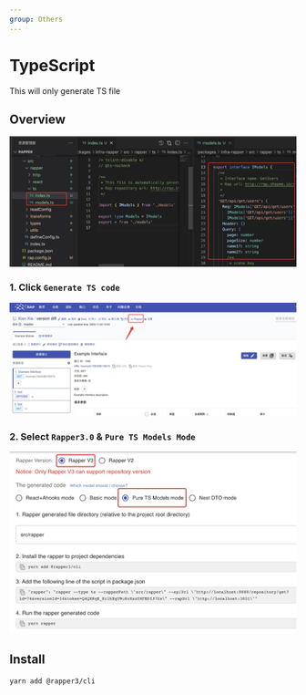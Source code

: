```yaml
---
group: Others
---
```


# TypeScript

This will only generate TS file

## Overview

<img width="950px" src="./images/ts-type-file.jpg"/>

### 1. Click `Generate TS code`

<img width="850px" src="./images/ts-generate.jpg">

### 2. Select `Rapper3.0` & `Pure TS Models Mode`

<img width="850px" src="./images/pure-ts-models.jpg">

## Install

```bash
yarn add @rapper3/cli
```
